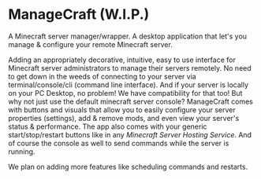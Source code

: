 # ManageCraft (W.I.P.)
A Minecraft server manager/wrapper. A desktop application that let's you manage &amp; configure your remote Minecraft server.

Adding an appropriately decorative, intuitive, easy to use interface for Minecraft server administrators to manage their servers remotely.
No need to get down in the weeds of connecting to your server via terminal/console/cli (command line interface).
And if your server is locally on your PC Desktop, no problem! We have compatibility for that too! But why not just use the default minecraft server console?
ManageCraft comes with buttons and visuals that allow you to easily configure your server properties (settings), add & remove mods, and even view your server's status & performance.
The app also comes with your generic start/stop/restart buttons like in any *Minecraft Server Hosting Service*. And of course the console as well to send commands while the server is running.

We plan on adding more features like scheduling commands and restarts.
